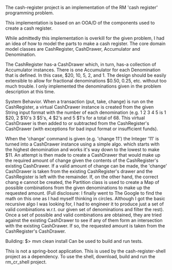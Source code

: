 
The cash-register project is an implementation of the RM 'cash register' programming problem.

This implementation is based on an OOA/D of the components used to create a cash register.

While admittedly this implementation is overkill for the given problem, I had an idea of how to model the parts to make
a cash register. The core domain model classes are CashRegister, CashDrawer, Accumulator and Denomination.

The CashRegister has-a CashDrawer which, in turn, has-a collection of Accumulator instances. There is one Accumulator for
each Denomination that is defined. In this case, $20, 10, 5, 2, and 1. The design should be easily extensible to
allow for fractional denominations $0.50, 0.25, etc. without too much trouble. I only implemented the denominations
given in the problem description at this time.

System Behavior.
When a transaction (put, take, change) is run on the CashRegister, a virtual CashDrawer instance is created from
the given String input format with the number of each denomination (e.g. 1 2 3 4 5 is 1 $20, 2 $10's 3 $5's, 4 $2's and
5 $1's for a total of 68. This virtual CashDrawer is then added to or subtracted from the CashRegister's CashDrawer
(with exceptions for bad input format or insufficient funds).

When the 'change' command is given (e.g. 'change 11') the Integer '11' is turned into a CashDrawer instance using a
simple algo. which starts with the highest denomination and works it's way down to the lowest to make $11. An attempt
is then made to create a CashDrawer that would make up the required amount of change given the contents of the
CashRegister's existing CashDrawer. If a valid amount of change can be made, the 'change' CashDrawer is taken from the
existing CashRegister's drawer and the CashRegister is left with the remainder. If, on the other hand, the correct chang
e cannot be created, the Partition class is used to create a Map of possible combinations from the given denominations
to make up the requested amount. (Full disclosure: I finally went to The Google to find the math on this one as
I had myself thinking in circles. Although I got the basic recursive algo I was looking for, I had to engineer it to
produce just a set of valid combinations w.r.t. our given set of denominations and filter the rest). Once a set of possible and valid
combinations are obtained, they are tried against the existing CashDrawer to see if any of them form an intersection with
the existing CashDrawer. If so, the requested amount is taken from the CashRegister's CashDrawer.

Building:
$> mvn clean install
Can be used to build and run tests.

This is not a spring-boot application. This is used by the cash-register-shell project as a dependency.
To use the shell, download, build and run the rm_cr_shell project.
